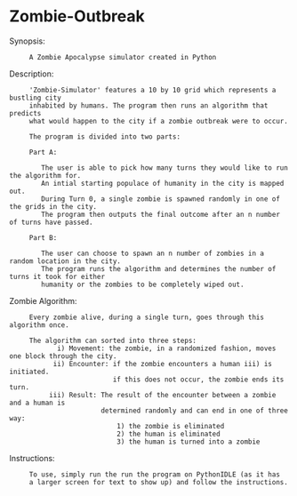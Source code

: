 # Zombie-Outbreak
Synopsis:

         A Zombie Apocalypse simulator created in Python 

Description:
          
         'Zombie-Simulator' features a 10 by 10 grid which represents a bustling city
         inhabited by humans. The program then runs an algorithm that predicts
         what would happen to the city if a zombie outbreak were to occur. 
         
         The program is divided into two parts:
         
         Part A: 
         
            The user is able to pick how many turns they would like to run the algorithm for.
            An intial starting populace of humanity in the city is mapped out.
            During Turn 0, a single zombie is spawned randomly in one of the grids in the city.
            The program then outputs the final outcome after an n number of turns have passed.
            
         Part B:
         
            The user can choose to spawn an n number of zombies in a random location in the city.
            The program runs the algorithm and determines the number of turns it took for either
            humanity or the zombies to be completely wiped out.

Zombie Algorithm:

         Every zombie alive, during a single turn, goes through this algorithm once.
         
         The algorithm can sorted into three steps:
                i) Movement: the zombie, in a randomized fashion, moves one block through the city.
               ii) Encounter: if the zombie encounters a human iii) is initiated.
                              if this does not occur, the zombie ends its turn.
              iii) Result: The result of the encounter between a zombie and a human is
                           determined randomly and can end in one of three way:
                               1) the zombie is eliminated
                               2) the human is eliminated
                               3) the human is turned into a zombie
         
         
Instructions:

         To use, simply run the run the program on PythonIDLE (as it has 
         a larger screen for text to show up) and follow the instructions.
         
